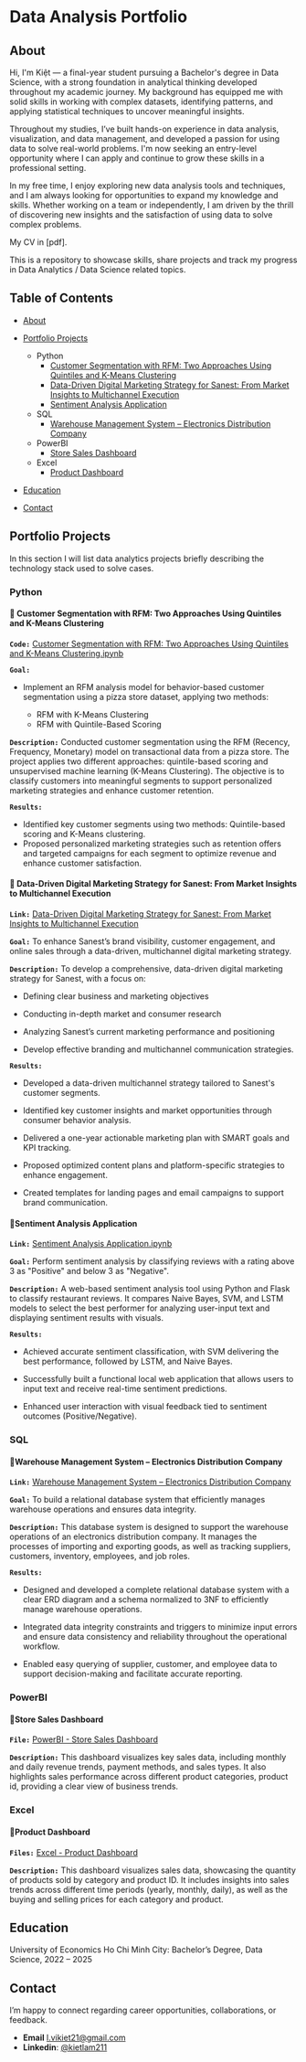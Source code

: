# Data Analysis Portfolio
## About

Hi, I'm Kiệt — a final-year student pursuing a Bachelor's degree in Data Science, with a strong foundation in analytical thinking developed throughout my academic journey. My background has equipped me with solid skills in working with complex datasets, identifying patterns, and applying statistical techniques to uncover meaningful insights.

Throughout my studies, I’ve built hands-on experience in data analysis, visualization, and data management, and developed a passion for using data to solve real-world problems. I'm now seeking an entry-level opportunity where I can apply and continue to grow these skills in a professional setting.

In my free time, I enjoy exploring new data analysis tools and techniques, and I am always looking for opportunities to expand my knowledge and skills. Whether working on a team or independently, I am driven by the thrill of discovering new insights and the satisfaction of using data to solve complex problems.

My CV in [pdf].

This is a repository to showcase skills, share projects and track my progress in Data Analytics / Data Science related topics.

## Table of Contents
- [About](https://github.com/LamVKiet/Data-Analysis-Portfolio/blob/main/README.md#about)
- [Portfolio Projects](https://github.com/LamVKiet/Data-Analysis-Portfolio/edit/main/README.md#portfolio-projects)
  - Python
    - [Customer Segmentation with RFM: Two Approaches Using Quintiles and K-Means Clustering](https://github.com/LamVKiet/Data-Analysis-Portfolio/edit/main/README.md#-customer-segmentation-with-rfm-two-approaches-using-quintiles-and-k-means-clustering)
    - [Data-Driven Digital Marketing Strategy for Sanest: From Market Insights to Multichannel Execution](https://github.com/LamVKiet/Data-Analysis-Portfolio/edit/main/README.md#-data-driven-digital-marketing-strategy-for-sanest-from-market-insights-to-multichannel-execution)
    - [Sentiment Analysis Application](https://github.com/LamVKiet/Data-Analysis-Portfolio/edit/main/README.md#sentiment-analysis-application)
  - SQL
    - [Warehouse Management System – Electronics Distribution Company](https://github.com/LamVKiet/Data-Analysis-Portfolio/edit/main/README.md#sentiment-analysis-application)
  - PowerBI
    - [Store Sales Dashboard](https://github.com/LamVKiet/Data-Analysis-Portfolio/edit/main/README.md#store-sales-dashboard)
  - Excel
    - [Product Dashboard](https://github.com/LamVKiet/Data-Analysis-Portfolio/edit/main/README.md#product-dashboard)
  
- [Education](https://github.com/tiannaparris/Data-Analysis-Portfolio/blob/main/README.md#education)  
- [Contact](https://github.com/tiannaparris/Data-Analysis-Portfolio/blob/main/README.md#contacts)
## Portfolio Projects
In this section I will list data analytics projects briefly describing the technology stack used to solve cases.

### Python

#### **📌 Customer Segmentation with RFM: Two Approaches Using Quintiles and K-Means Clustering**

**`Code:`** [Customer Segmentation with RFM: Two Approaches Using Quintiles and K-Means Clustering.ipynb](https://github.com/LamVKiet/RFM-ANALYSIS-QUINTILES-KMEANS-PYTHON/blob/main/RFM-Analysis-Quintiles-KMeans-Python.ipynb)

**`Goal:`** 
- Implement an RFM analysis model for behavior-based customer segmentation using a pizza store dataset, applying two methods:

  - RFM with K-Means Clustering
  - RFM with Quintile-Based Scoring

**`Description:`** Conducted customer segmentation using the RFM (Recency, Frequency, Monetary) model on transactional data from a pizza store. The project applies two different approaches: quintile-based scoring and unsupervised machine learning (K-Means Clustering). The objective is to classify customers into meaningful segments to support personalized marketing strategies and enhance customer retention.

**`Results:`** 
- Identified key customer segments using two methods: Quintile-based scoring and K-Means clustering.
- Proposed personalized marketing strategies such as retention offers and targeted campaigns for each segment to optimize revenue and enhance customer satisfaction.

#### **📌 Data-Driven Digital Marketing Strategy for Sanest: From Market Insights to Multichannel Execution**
**`Link:`** [Data-Driven Digital Marketing Strategy for Sanest: From Market Insights to Multichannel Execution](https://github.com/LamVKiet/Sanest-Digital-Marketing-Strategy)

**`Goal:`** To enhance Sanest’s brand visibility, customer engagement, and online sales through a data-driven, multichannel digital marketing strategy.

**`Description:`** To develop a comprehensive, data-driven digital marketing strategy for Sanest, with a focus on:

- Defining clear business and marketing objectives

- Conducting in-depth market and consumer research

- Analyzing Sanest’s current marketing performance and positioning

- Develop effective branding and multichannel communication strategies.

**`Results:`**
- Developed a data-driven multichannel strategy tailored to Sanest's customer segments.

- Identified key customer insights and market opportunities through consumer behavior analysis.

- Delivered a one-year actionable marketing plan with SMART goals and KPI tracking.

- Proposed optimized content plans and platform-specific strategies to enhance engagement.

- Created templates for landing pages and email campaigns to support brand communication.

#### **📌Sentiment Analysis Application**

**`Link:`** [Sentiment Analysis Application.ipynb](https://github.com/LamVKiet/SENTIMENT-ANALYSIS-APPLICATION)

**`Goal:`** Perform sentiment analysis by classifying reviews with a rating above 3 as "Positive" and below 3 as "Negative".

**`Description:`** A web-based sentiment analysis tool using Python and Flask to classify restaurant reviews. It compares Naive Bayes, SVM, and LSTM models to select the best performer for analyzing user-input text and displaying sentiment results with visuals.

**`Results:`** 
- Achieved accurate sentiment classification, with SVM delivering the best performance, followed by LSTM, and Naive Bayes.

- Successfully built a functional local web application that allows users to input text and receive real-time sentiment predictions.

- Enhanced user interaction with visual feedback tied to sentiment outcomes (Positive/Negative).

### SQL

#### **📌Warehouse Management System – Electronics Distribution Company**

**`Link:`** [Warehouse Management System – Electronics Distribution Company](https://github.com/LamVKiet/WAREHOUSE-MANAGEMENT-SYSTEM/tree/main)

**`Goal:`** To build a relational database system that efficiently manages warehouse operations and ensures data integrity.

**`Description:`** This database system is designed to support the warehouse operations of an electronics distribution company. It manages the processes of importing and exporting goods, as well as tracking suppliers, customers, inventory, employees, and job roles.

**`Results:`**
- Designed and developed a complete relational database system with a clear ERD diagram and a schema normalized to 3NF to efficiently manage warehouse operations.

- Integrated data integrity constraints and triggers to minimize input errors and ensure data consistency and reliability throughout the operational workflow.

- Enabled easy querying of supplier, customer, and employee data to support decision-making and facilitate accurate reporting.

### PowerBI

#### **📌Store Sales Dashboard**

**`File:`** [PowerBI - Store Sales Dashboard](https://github.com/LamVKiet/Dashboard)

**`Description:`** This dashboard visualizes key sales data, including monthly and daily revenue trends, payment methods, and sales types. It also highlights sales performance across different product categories, product id, providing a clear view of business trends.

### Excel

#### **📌Product Dashboard**

**`Files:`** [Excel - Product Dashboard](https://github.com/LamVKiet/Dashboard)

**`Description:`** This dashboard visualizes sales data, showcasing the quantity of products sold by category and product ID. It includes insights into sales trends across different time periods (yearly, monthly, daily), as well as the buying and selling prices for each category and product.

## Education

University of Economics Ho Chi Minh City: Bachelor’s Degree, Data Science, 2022 – 2025


## Contact
I’m happy to connect regarding career opportunities, collaborations, or feedback. 
- **Email** l.vikiet21@gmail.com 
- **Linkedin**: [@kietlam211](http://linkedin.com/in/kiet-lam-312052310)

